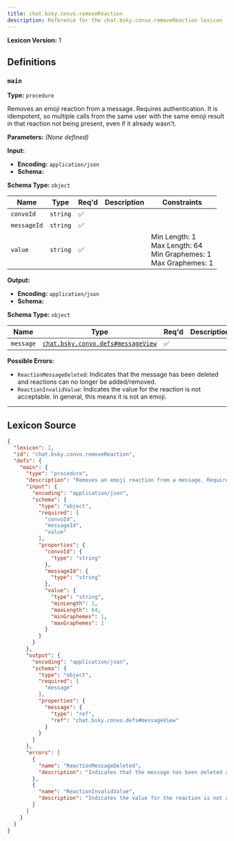 ```yaml
---
title: chat.bsky.convo.removeReaction
description: Reference for the chat.bsky.convo.removeReaction lexicon
---
```

**Lexicon Version:** 1

## Definitions

<a name="main"></a>
### `main`

**Type:** `procedure`

Removes an emoji reaction from a message. Requires authentication. It is idempotent, so multiple calls from the same user with the same emoji result in that reaction not being present, even if it already wasn't.

**Parameters:** _(None defined)_

**Input:**

- **Encoding:** `application/json`
- **Schema:**

**Schema Type:** `object`

| Name | Type | Req'd  | Description | Constraints |
|------|------|----------|-------------|-------------|
| `convoId` | `string` | ✅  |  |  |
| `messageId` | `string` | ✅  |  |  |
| `value` | `string` | ✅  |  | Min Length: 1<br/>Max Length: 64<br/>Min Graphemes: 1<br/>Max Graphemes: 1 |
**Output:**

- **Encoding:** `application/json`
- **Schema:**

**Schema Type:** `object`

| Name | Type | Req'd  | Description | Constraints |
|------|------|----------|-------------|-------------|
| `message` | [`chat.bsky.convo.defs#messageView`](/chat/bsky/convo/defs#messageView) | ✅  |  |  |
**Possible Errors:**

- `ReactionMessageDeleted`: Indicates that the message has been deleted and reactions can no longer be added/removed.
- `ReactionInvalidValue`: Indicates the value for the reaction is not acceptable. In general, this means it is not an emoji.

---

## Lexicon Source
```json
{
  "lexicon": 1,
  "id": "chat.bsky.convo.removeReaction",
  "defs": {
    "main": {
      "type": "procedure",
      "description": "Removes an emoji reaction from a message. Requires authentication. It is idempotent, so multiple calls from the same user with the same emoji result in that reaction not being present, even if it already wasn't.",
      "input": {
        "encoding": "application/json",
        "schema": {
          "type": "object",
          "required": [
            "convoId",
            "messageId",
            "value"
          ],
          "properties": {
            "convoId": {
              "type": "string"
            },
            "messageId": {
              "type": "string"
            },
            "value": {
              "type": "string",
              "minLength": 1,
              "maxLength": 64,
              "minGraphemes": 1,
              "maxGraphemes": 1
            }
          }
        }
      },
      "output": {
        "encoding": "application/json",
        "schema": {
          "type": "object",
          "required": [
            "message"
          ],
          "properties": {
            "message": {
              "type": "ref",
              "ref": "chat.bsky.convo.defs#messageView"
            }
          }
        }
      },
      "errors": [
        {
          "name": "ReactionMessageDeleted",
          "description": "Indicates that the message has been deleted and reactions can no longer be added/removed."
        },
        {
          "name": "ReactionInvalidValue",
          "description": "Indicates the value for the reaction is not acceptable. In general, this means it is not an emoji."
        }
      ]
    }
  }
}
```
